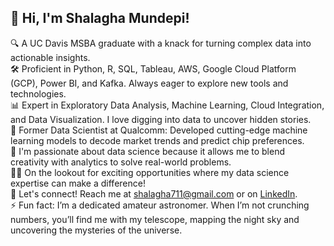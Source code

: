 ## 👋 Hi, I'm Shalagha Mundepi!

🔍 A UC Davis MSBA graduate with a knack for turning complex data into actionable insights.  
🛠️ Proficient in Python, R, SQL, Tableau, AWS, Google Cloud Platform (GCP), Power BI, and Kafka. Always eager to explore new tools and technologies.  
📊 Expert in Exploratory Data Analysis, Machine Learning, Cloud Integration, and Data Visualization. I love digging into data to uncover hidden stories.  
💼 Former Data Scientist at Qualcomm: Developed cutting-edge machine learning models to decode market trends and predict chip preferences.  
🌱 I'm passionate about data science because it allows me to blend creativity with analytics to solve real-world problems.  
👨‍💻 On the lookout for exciting opportunities where my data science expertise can make a difference!  
📧 Let's connect! Reach me at shalagha711@gmail.com or on [LinkedIn](https://www.linkedin.com/in/shalagha).  
⚡ Fun fact: I’m a dedicated amateur astronomer. When I’m not crunching numbers, you’ll find me with my telescope, mapping the night sky and uncovering the mysteries of the universe.
